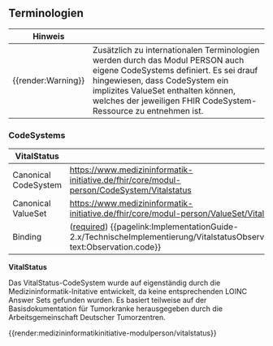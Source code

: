 ## Terminologien

| Hinweis |  |
|---------|---------------------|
| {{render:Warning}} | Zusätzlich zu internationalen Terminologien werden durch das Modul PERSON auch eigene CodeSystems definiert. Es sei drauf hingewiesen, dass CodeSystem ein implizites ValueSet enthalten können, welches der jeweiligen FHIR CodeSystem-Ressource zu entnehmen ist.|

### CodeSystems

| VitalStatus | |
|--|--|
|Canonical CodeSystem | https://www.medizininformatik-initiative.de/fhir/core/modul-person/CodeSystem/Vitalstatus  |
|Canonical ValueSet | https://www.medizininformatik-initiative.de/fhir/core/modul-person/ValueSet/Vitalstatus  |
| Binding | ([required](http://hl7.org/fhir/terminologies.html#required)) {{pagelink:ImplementationGuide-2.x/TechnischeImplementierung/VitalstatusObservation.md, text:Observation.code}}|

**VitalStatus**

Das VitalStatus-CodeSystem wurde auf eigenständig durch die Medizininformatik-Initative entwickelt, da keine entsprechenden LOINC Answer Sets gefunden wurden. Es basiert teilweise auf der Basisdokumentation für Tumorkranke herausgegeben durch die Arbeitsgemeinschaft Deutscher Tumorzentren.

{{render:medizininformatikinitiative-modulperson/vitalstatus}}